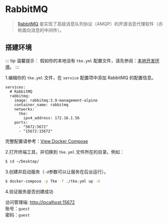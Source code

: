 # RabbitMQ

> [RabbitMQ](https://www.rabbitmq.com/) 是实现了高级消息队列协议（AMQP）的开源消息代理软件（亦称面向消息的中间件）。

## 搭建环境

::: tip 温馨提示：
假如你的本地没有 `tke.yml` 配置文件，请先参阅：[本地开发环境](/view/)。
:::

1.编辑你的 `tke.yml` 文件，在 `service` 配置项中添加 RabbitMQ 的配置信息。
```yaml{2-11}
services:
  # RabbitMQ
  rabbitmq:
    image: rabbitmq:3.9-management-alpine
    container_name: rabbitmq
    networks:
      tke:
        ipv4_address: 172.16.1.56
    ports:
      - "5672:5672"
      - "15672:15672"
```
完整配置请参考：[View Docker Compose](/compose) 

2.打开终端工具，并切换到 `tke.yml` 文件所在的目录。例如：
```sh
$ cd ~/Desktop/
```

3.创建并启动服务（`-d`参数可以让服务在后台运行）。
```sh
$ docker-compose -p Tke -f ./tke.yml up -d
```

4.验证服务是否创建成功

访问管理端: [http://localhost:15672](http://localhost:15672)    
账号：`guest`    
密码：`guest`

[//]: # (除了使用 Docker Compose，也可以执行下面的命令来创建容器。)

[//]: # ()
[//]: # (创建rabbitmq服务容器)

[//]: # (```sh)

[//]: # ($ docker run -d --name rabbitmq --restart no --network tke --ip 172.16.1.56 -p 5672:5672 -p 15672:15672 rabbitmq:3.9-management-alpine)

[//]: # (```)